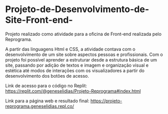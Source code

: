 # Projeto-de-Desenvolvimento-de-Site-Front-end-

Projeto realizado como atividade para a oficina de Front-end realizada pelo Reprograma.


A partir das linguagens Html e CSS, a atividade contava com o desenvolvimento de um site sobre aspectos pessoas e profissionais. Com o projeto foi possível aprender a estruturar desde a estrutura básica de um site, passando por adição de textos e imagem e organização visual e estética até modos de interações com os visualizadores a partir do desenvolvimento dos botões de acesso.



Link de acesso para o código no Replit: https://replit.com/@geneselidias/Projeto-Reprograma#index.html


Link para a página web e resultado final: https://projeto-reprograma.geneselidias.repl.co/
